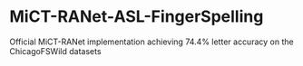 # MiCT-RANet-ASL-FingerSpelling
Official MiCT-RANet implementation achieving 74.4% letter accuracy on the ChicagoFSWild datasets
